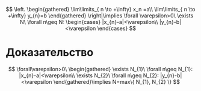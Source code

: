 $$
\left.
\begin{gathered}
\lim\limits_{ n \to +\infty} x_n =a\\
\lim\limits_{ n \to +\infty} y_{n}=b 
\end{gathered}
\right|\implies \forall \varepsilon>0\ \exists N\ \forall n\geq N: \begin{cases}
|x_{n}-a|<\varepsilon\\
|y_{n}-b|<\varepsilon
\end{cases}
$$

# Доказательство

$$
\forall\varepsilon>0\ 
\begin{gathered}
\exists N_{1}\ \forall n\geq N_{1}: |x_{n}-a|<\varepsilon\\
\exists N_{2}\ \forall n\geq N_{2}: |y_{n}-b|<\varepsilon
\end{gathered}\implies N=max\{ N_{1}, N_{2} \}
$$